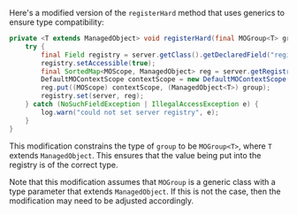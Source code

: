 Here's a modified version of the `registerHard` method that uses generics to ensure type compatibility:

```java
private <T extends ManagedObject> void registerHard(final MOGroup<T> group) {
    try {
        final Field registry = server.getClass().getDeclaredField("registry");
        registry.setAccessible(true);
        final SortedMap<MOScope, ManagedObject> reg = server.getRegistry();
        DefaultMOContextScope contextScope = new DefaultMOContextScope(new OctetString(""), group.getScope());
        reg.put((MOScope) contextScope, (ManagedObject<T>) group);
        registry.set(server, reg);
    } catch (NoSuchFieldException | IllegalAccessException e) {
        log.warn("could not set server registry", e);
    }
}
```

This modification constrains the type of `group` to be `MOGroup<T>`, where `T` extends `ManagedObject`. This ensures that the value being put into the registry is of the correct type.

Note that this modification assumes that `MOGroup` is a generic class with a type parameter that extends `ManagedObject`. If this is not the case, then the modification may need to be adjusted accordingly.